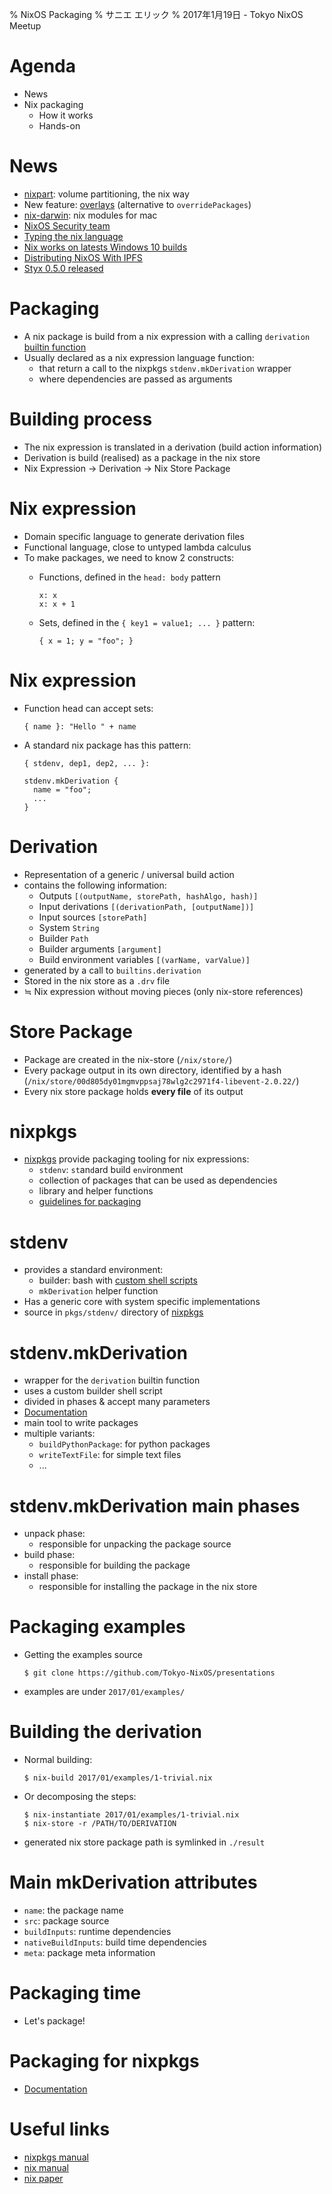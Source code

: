 % NixOS Packaging
% サニエ エリック
% 2017年1月19日 - Tokyo NixOS Meetup


# Agenda

- News
- Nix packaging
    - How it works
    - Hands-on

# News

- [nixpart](https://github.com/NixOS/nixpart): volume partitioning, the nix way
- New feature: [overlays](https://github.com/NixOS/nixpkgs/pull/21243) (alternative to `overridePackages`)
- [nix-darwin](https://github.com/LnL7/nix-darwin): nix modules for mac
- [NixOS Security team](https://nixos.org/nixos/security.html)
- [Typing the nix language](https://www.gofundme.com/typing-nix)
- [Nix works on latests Windows 10 builds](https://github.com/Microsoft/BashOnWindows/issues/743#issuecomment-273199575)
- [Distributing NixOS With IPFS](https://sourcediver.org/blog/2017/01/18/distributing-nixos-with-ipfs-part-1/)
- [Styx 0.5.0 released](https://styx-static.github.io/styx-site/posts/2017-01-19-styx-0.5.0-released.html)


# Packaging

- A nix package is build from a nix expression with a calling `derivation` [builtin function](http://nixos.org/nix/manual/#ssec-builtins)
- Usually declared as a nix expression language function:
    - that return a call to the nixpkgs `stdenv.mkDerivation` wrapper
    - where dependencies are passed as arguments


# Building process

- The nix expression is translated in a derivation (build action information)
- Derivation is build (realised) as a package in the nix store
- Nix Expression -> Derivation -> Nix Store Package


# Nix expression

- Domain specific language to generate derivation files
- Functional language, close to untyped lambda calculus
- To make packages, we need to know 2 constructs:
    - Functions, defined in the `head: body` pattern

        ```
        x: x
        x: x + 1
        ```

    - Sets, defined in the `{ key1 = value1; ... }` pattern:

        ```
        { x = 1; y = "foo"; }
        ```

# Nix expression

- Function head can accept sets:

    ```
    { name }: "Hello " + name
    ```

- A standard nix package has this pattern:

    ```
    { stdenv, dep1, dep2, ... }:
    
    stdenv.mkDerivation {
      name = "foo";
      ...
    }
    ```


# Derivation

- Representation of a generic / universal build action
- contains the following information:
    - Outputs `[(outputName, storePath, hashAlgo, hash)]`
    - Input derivations `[(derivationPath, [outputName])]`
    - Input sources `[storePath]`
    - System `String`
    - Builder `Path`
    - Builder arguments `[argument]`
    - Build environment variables `[(varName, varValue)]`
- generated by a call to `builtins.derivation`
- Stored in the nix store as a `.drv` file
- ≒ Nix expression without moving pieces (only nix-store references)


# Store Package

- Package are created in the nix-store (`/nix/store/`)
- Every package output in its own directory, identified by a hash (`/nix/store/00d805dy01mgmvppsaj78wlg2c2971f4-libevent-2.0.22/`)
- Every nix store package holds **every file** of its output


# nixpkgs

- [nixpkgs](https://github.com/NixOS/nixpkgs) provide packaging tooling for nix expressions:
    - `stdenv`: `st`an`d`ard build `env`ironment
    - collection of packages that can be used as dependencies
    - library and helper functions
    - [guidelines for packaging](http://nixos.org/nixpkgs/manual/)


# stdenv

- provides a standard environment:
    - builder: bash with [custom shell scripts](https://github.com/NixOS/nixpkgs/tree/master/pkgs/stdenv/generic)
    - `mkDerivation` helper function
- Has a generic core with system specific implementations
- source in `pkgs/stdenv/` directory of [nixpkgs](https://github.com/NixOS/nixpkgs/tree/master/pkgs/stdenv)


# stdenv.mkDerivation

- wrapper for the `derivation` builtin function
- uses a custom builder shell script
- divided in phases & accept many parameters
- [Documentation](http://nixos.org/nixpkgs/manual/#chap-stdenv)
- main tool to write packages
- multiple variants:
    - `buildPythonPackage`: for python packages
    - `writeTextFile`: for simple text files
    - ...


# stdenv.mkDerivation main phases

- unpack phase:
    - responsible for unpacking the package source
- build phase:
    - responsible for building the package
- install phase:
    - responsible for installing the package in the nix store


# Packaging examples

- Getting the examples source

    ```
    $ git clone https://github.com/Tokyo-NixOS/presentations
    ```

- examples are under `2017/01/examples/`


# Building the derivation

- Normal building:

    ```
    $ nix-build 2017/01/examples/1-trivial.nix
    ```

- Or decomposing the steps:

    ```
    $ nix-instantiate 2017/01/examples/1-trivial.nix
    $ nix-store -r /PATH/TO/DERIVATION
    ```

- generated nix store package path is symlinked in `./result`


# Main mkDerivation attributes

- `name`: the package name
- `src`: package source
- `buildInputs`: runtime dependencies
- `nativeBuildInputs`: build time dependencies
- `meta`: package meta information


# Packaging time

- Let's package!


# Packaging for nixpkgs

- [Documentation](http://nixos.org/nixpkgs/manual/#chap-quick-start)


# Useful links

- [nixpkgs manual](http://nixos.org/nixpkgs/manual/)
- [nix manual](http://nixos.org/nix/manual/)
- [nix paper](https://nixos.org/~eelco/pubs/phd-thesis.pdf)
